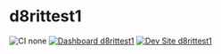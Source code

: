 # d8rittest1

![CI none](https://img.shields.io/badge/ci-none-orange.svg)
[![Dashboard d8rittest1](https://img.shields.io/badge/dashboard-d8rittest1-yellow.svg)](https://dashboard.pantheon.io/sites/b3a452bf-7f9f-40d1-854b-13f08d66c76a#dev/code)
[![Dev Site d8rittest1](https://img.shields.io/badge/site-d8rittest1-blue.svg)](http://dev-d8rittest1.pantheonsite.io/)
